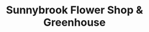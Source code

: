 ---
title: "Sunnybrook Flower Shop & Greenhouse"
url: /moville/sunnybrook-flower-shop-and-greenhouse/
shop: florist
---